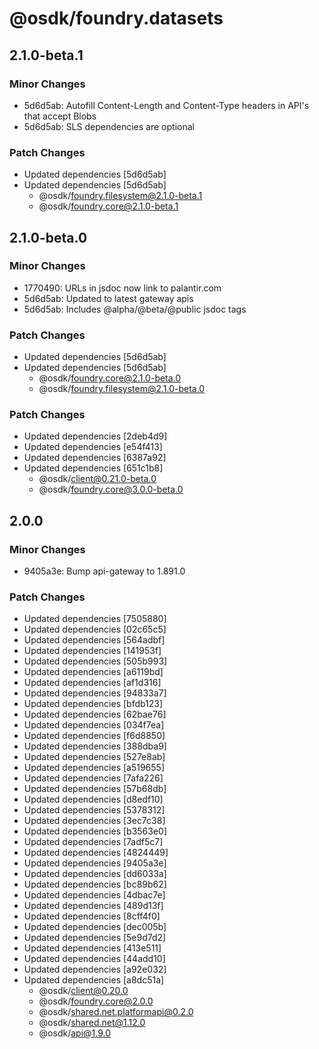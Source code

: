 # @osdk/foundry.datasets

## 2.1.0-beta.1

### Minor Changes

- 5d6d5ab: Autofill Content-Length and Content-Type headers in API's that accept Blobs
- 5d6d5ab: SLS dependencies are optional

### Patch Changes

- Updated dependencies [5d6d5ab]
- Updated dependencies [5d6d5ab]
  - @osdk/foundry.filesystem@2.1.0-beta.1
  - @osdk/foundry.core@2.1.0-beta.1

## 2.1.0-beta.0

### Minor Changes

- 1770490: URLs in jsdoc now link to palantir.com
- 5d6d5ab: Updated to latest gateway apis
- 5d6d5ab: Includes @alpha/@beta/@public jsdoc tags

### Patch Changes

- Updated dependencies [5d6d5ab]
- Updated dependencies [5d6d5ab]
  - @osdk/foundry.core@2.1.0-beta.0
  - @osdk/foundry.filesystem@2.1.0-beta.0

### Patch Changes

- Updated dependencies [2deb4d9]
- Updated dependencies [e54f413]
- Updated dependencies [6387a92]
- Updated dependencies [651c1b8]
  - @osdk/client@0.21.0-beta.0
  - @osdk/foundry.core@3.0.0-beta.0

## 2.0.0

### Minor Changes

- 9405a3e: Bump api-gateway to 1.891.0

### Patch Changes

- Updated dependencies [7505880]
- Updated dependencies [02c65c5]
- Updated dependencies [564adbf]
- Updated dependencies [141953f]
- Updated dependencies [505b993]
- Updated dependencies [a6119bd]
- Updated dependencies [af1d316]
- Updated dependencies [94833a7]
- Updated dependencies [bfdb123]
- Updated dependencies [62bae76]
- Updated dependencies [034f7ea]
- Updated dependencies [f6d8850]
- Updated dependencies [388dba9]
- Updated dependencies [527e8ab]
- Updated dependencies [a519655]
- Updated dependencies [7afa226]
- Updated dependencies [57b68db]
- Updated dependencies [d8edf10]
- Updated dependencies [5378312]
- Updated dependencies [3ec7c38]
- Updated dependencies [b3563e0]
- Updated dependencies [7adf5c7]
- Updated dependencies [4824449]
- Updated dependencies [9405a3e]
- Updated dependencies [dd6033a]
- Updated dependencies [bc89b62]
- Updated dependencies [4dbac7e]
- Updated dependencies [489d13f]
- Updated dependencies [8cff4f0]
- Updated dependencies [dec005b]
- Updated dependencies [5e9d7d2]
- Updated dependencies [413e511]
- Updated dependencies [44add10]
- Updated dependencies [a92e032]
- Updated dependencies [a8dc51a]
  - @osdk/client@0.20.0
  - @osdk/foundry.core@2.0.0
  - @osdk/shared.net.platformapi@0.2.0
  - @osdk/shared.net@1.12.0
  - @osdk/api@1.9.0
